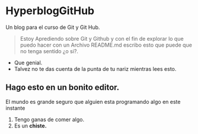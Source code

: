 # HyperblogGitHub
Un blog para el curso de Git y Git Hub.
> Estoy Aprediendo sobre Git y Github y con el fin de explorar lo que puedo hacer con un Archivo README.md escribo esto que puede que no tenga sentido ¿o si?.
- Que genial.
- Talvez no te das cuenta de la punta de tu nariz mientras lees esto.

## Hago esto en un bonito editor.
El mundo es grande seguro que alguien esta programando algo en este instante
1. Tengo ganas de comer algo.
1.  Es un **chiste.**